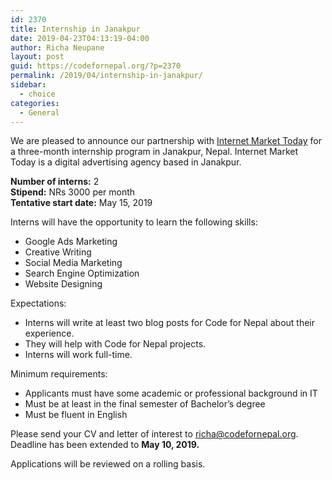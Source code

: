 ```yaml
---
id: 2370
title: Internship in Janakpur
date: 2019-04-23T04:13:19-04:00
author: Richa Neupane
layout: post
guid: https://codefornepal.org/?p=2370
permalink: /2019/04/internship-in-janakpur/
sidebar:
  - choice
categories:
  - General
---
```

We are pleased to announce our partnership with [Internet Market Today](http://www.internetmarkettoday.com) for a three-month internship program in Janakpur, Nepal. Internet Market Today is a digital advertising agency based in Janakpur.

**Number of interns:** 2  
**Stipend:** NRs 3000 per month  
**Tentative start date:** May 15, 2019

Interns will have the opportunity to learn the following skills:

  * Google Ads Marketing
  * Creative Writing
  * Social Media Marketing
  * Search Engine Optimization
  * Website Designing

Expectations:

  * Interns will write at least two blog posts for Code for Nepal about their experience.
  * They will help with Code for Nepal projects.
  * Interns will work full-time.

Minimum requirements:

  * Applicants must have some academic or professional background in IT
  * Must be at least in the final semester of Bachelor’s degree
  * Must be fluent in English

Please send your CV and letter of interest to richa@codefornepal.org. Deadline has been extended to **May 10, 2019.**

Applications will be reviewed on a rolling basis.